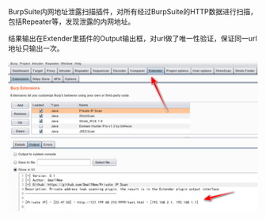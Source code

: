 BurpSuite内网地址泄露扫描插件，对所有经过BurpSuite的HTTP数据进行扫描，包括Repeater等，发现泄露的内网地址。

结果输出在Extender里插件的Output输出框，对url做了唯一性验证，保证同一url地址只输出一次。

![image-20220116083541930](README.assets/image-20220116083541930.png)

